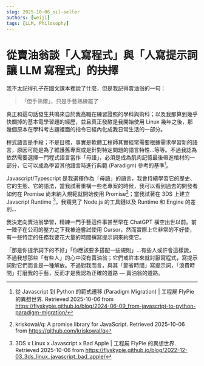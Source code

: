```yaml
---
slug: 2025-10-06_oil-seller
authors: [weiji]
tags: [LLM, Philosophy]
---
```


# 從賣油翁談「人寫程式」與「人寫提示詞讓 LLM 寫程式」的抉擇

<head>
  <meta property="og:image" content="https://raw.githubusercontent.com/FlySkyPie/flyskypie.github.io/main/post/2025-10-06_oil-seller/00_cover.webp" />
</head>

我不太記得孔子在國文課本裡說了什麼，但是我記得賣油翁的一句：

> 「但手熟爾」，只是手藝熟練罷了

真正和這句話發生共鳴來自於我高職在練習證照的學科與術科；以及我那算到幾乎快爛掉的基本電學習題的經歷，並且真正發酵是我開始使用 Linux 幾年之後，那幾個原本在學科考古題裡面的指令已經內化成我日常生活的一部分。

程式語言是手段；不是目標，事實是軟體工程師其實經常需要根據需求學習新的語言，原因可能是為了維護舊專案或是針對特定問題的語言特性...等等。不過我認為依然需要選擇一門程式語言當作「母語」，必須是成為肌肉記憶最後帶進棺材的一部分，它可以成為學習其他語言時進行典範 (Paradigm) 參考的基準[^javscript-python-paradigm]。

Javascript/Typescript 是我選擇作為「母語」的語言，我會持續學習它的歷史、它的生態、它的語法，當我試著重構一些老專案的時候，我可以看到過去的開發者如何在 Promise 尚未納入規範就開始使用 Promise[^legacy-promise]；當我試著在 3DS 上建立 Javscript Runtime [^3ds-javscript]，我窺見了 Node.js 的工具鏈以及 Runtime 和 Engine 的差別...

我決定向賣油翁學習，精練一門手藝這件事甚至早在 ChatGPT 橫空出世以前。前一陣子在公司的壓力之下我被迫嘗試使用 Cursor，然而實際上它非常的不好使，有一些特定的任務我要花大量的時間撰寫提示詞來約束它。

「那是你提示詞下的不好」「你應該要多搭配一些規則」...有些人或許會這樣說，不過我想那些「有些人」的心中沒有賣油翁；它們或許本來就討厭寫程式，寫提示詞對它們而言是一種解放。不過對我而言，與其「節省時間」寫提示詞，「浪費時間」打磨我的手藝，反而才是我認為正確的道路 — 賣油翁的道路。

[^javscript-python-paradigm]: 從 Javascript 到 Python 的範式遷移 (Paradigm Migration) | 工程屍 FlyPie 的異想世界. Retrieved 2025-10-06 from https://flyskypie.github.io/blog/2024-06-09_from-javascript-to-python-paradigm-migration/
[^legacy-promise]: kriskowal/q: A promise library for JavaScript. Retrieved 2025-10-06 from https://github.com/kriskowal/q
[^3ds-javscript]: 3DS x Linux x Javascript x Bad Apple | 工程屍 FlyPie 的異想世界. Retrieved 2025-10-06 from https://flyskypie.github.io/blog/2022-12-03_3ds_linux_javascript_bad_apple/
